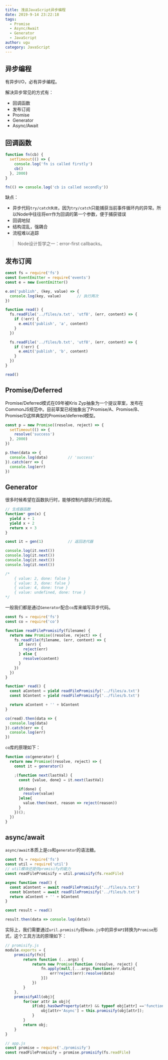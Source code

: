 ```yaml
---
title: 浅谈JavaScript异步编程
date: 2019-9-14 23:22:18
tags:
  - Promise
  - Async/Await
  - Generator
  - JavaScript
author: ugu
category: JavaScript
---
```


## 异步编程

有异步I/O，必有异步编程。

解决异步常见的方式有：

* 回调函数
* 发布订阅
* Promise
* Generator
* Async/Await

## 回调函数

```js
function fn(cb) {
  setTimeout(() => {
    console.log('fn is called firstly')
    cb()
  }, 2000)
}

fn(() => console.log('cb is called secondly'))
```

缺点：

* 异步代码`try/catch失效`，因为`try/catch`只能捕获当前事件循环内的异常。所以Node中往往将err作为回调的第一个参数，便于捕获错误
* 回调地狱
* 结构混乱，强耦合
* 流程难以追踪

> Node设计哲学之一：error-first callbacks。

## 发布订阅

```js
const fs = require('fs')
const EventEmitter = require('events')
const e = new EventEmitter()

e.on('publish', (key, value) => {
  console.log(key, value)		// 执行两次
})

function read() {
  fs.readFile('../files/a.txt', 'utf8', (err, content) => {
    if (!err) {
      e.emit('publish', 'a', content)
    }
  })

  fs.readFile('../files/b.txt', 'utf8', (err, content) => {
    if (!err) {
      e.emit('publish', 'b', content)
    }
  })
}

read()
```

## Promise/Deferred

Promise/Deferred模式在09年被Kris Zyp抽象为一个提议草案，发布在CommonJS规范中。目前草案已经抽象出了Promise/A、Promise/B、Promise/D这样典型的Promise/deferred模型。

```js
const p = new Promise((resolve, reject) => {
  setTimeout(() => {
    resolve('success')
  }, 2000)
})

p.then(data => {
  console.log(data)			// 'success'
}).catch(err => {
  console.log(err)
})
```

## Generator

很多时候希望在函数执行时，能够控制内部执行的流程。

```js
// 生成器函数
function* gen(x) {
  yield x + 1
  yield x + 2
  return x + 3
}

const it = gen(1)			// 返回迭代器

console.log(it.next())
console.log(it.next())
console.log(it.next())
console.log(it.next())

/*
	{ value: 2, done: false }
	{ value: 3, done: false }
	{ value: 4, done: true }
	{ value: undefined, done: true }
*/
```

一般我们都是通过`Generator`配合`co`库来编写异步代码。

```js
const fs = require('fs')
const co = require('co')

function readFilePromisify(filename) {
  return new Promise((resolve, reject) => {
    fs.readFile(filename, (err, content) => {
      if (err) {
        reject(err)
      } else {
        resolve(content)
      }
    })
  })
}

function* read() {
  const aContent = yield readFilePromisify('../files/a.txt')
  const bContent = yield readFilePromisify('../files/b.txt')

  return aContent + '' + bContent
}

co(read).then(data => {
  console.log(data)
}).catch(err => {
  console.log(err)
})
```

`co`库的原理如下：

```js
function co(generator) {
  return new Promise((resolve, reject) => {
    const it = generator()

    ;(function next(lastVal) {
      const {value, done} = it.next(lastVal)

      if(done) {
        resolve(value)
      }else{
        value.then(next, reason => reject(reason))
      }
    })();
  })
}
```

## async/await

`async/await`本质上是`co`和`generator`的语法糖。

```js
const fs = require('fs')
const util = require('util')
// util模块还提供promisify的能力
const readFilePromisify = util.promisify(fs.readFile)

async function read() {
  const aContent = await readFilePromisify('../files/a.txt')
  const bContent = await readFilePromisify('../files/b.txt')
  return aContent + '' + bContent
}

const result = read()

result.then(data => console.log(data))
```

实际上，我们需要通过`uril.promisify`将`Node.js`中的异步`API`转换为`Promise`形式，这个工具方法的原理如下：

```js
// promisify.js
module.exports = {
    promisify(fn){
        return function (...args) {
            return new Promise(function (resolve, reject) {
                fn.apply(null,[...args,function(err,data){
                    err?reject(err):resolve(data)
                }])
            })
        }
    },
    promisifyAll(obj){
        for(var attr in obj){
            if(obj.hasOwnProperty(attr) && typeof obj[attr] =='function'){
                obj[attr+'Async'] = this.promisify(obj[attr]);
            }
        }
        return obj;
    }
}

// app.js
const promise = require('./promisify')
const readFilePromisify = promise.promisify(fs.readFile)
```































































































































  







































